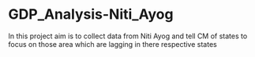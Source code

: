 # GDP_Analysis-Niti_Ayog
In this project aim is to collect data from Niti Ayog and tell CM of states to focus on those area which are lagging in there respective states
